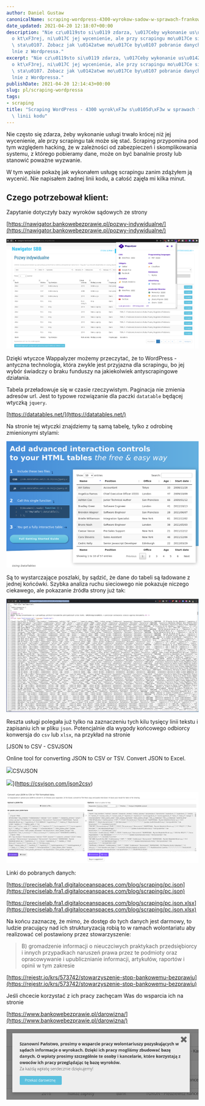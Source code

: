 ```yaml
---
author: Daniel Gustaw
canonicalName: scraping-wordpress-4300-wyrokow-sadow-w-sprawach-frankowych-bez-linii-kodu
date_updated: 2021-04-20 12:18:07+00:00
description: "Nie cz\u0119sto si\u0119 zdarza, \u017Ceby wykonanie us\u0142ugi trwa\u0142\
  o kt\xF3rej, ni\u017C jej wycenienie, ale przy scrapingu mo\u017Ce si\u0119 tak\
  \ sta\u0107. Zobacz jak \u0142atwe mo\u017Ce by\u0107 pobranie danych, szczeg\xF3\
  lnie z Wordpressa."
excerpt: "Nie cz\u0119sto si\u0119 zdarza, \u017Ceby wykonanie us\u0142ugi trwa\u0142\
  o kt\xF3rej, ni\u017C jej wycenienie, ale przy scrapingu mo\u017Ce si\u0119 tak\
  \ sta\u0107. Zobacz jak \u0142atwe mo\u017Ce by\u0107 pobranie danych, szczeg\xF3\
  lnie z Wordpressa."
publishDate: 2021-04-20 12:14:43+00:00
slug: pl/scraping-wordpressa
tags:
- scraping
title: "Scraping WordPress - 4300 wyrok\xF3w s\u0105d\xF3w w sprawach frankowych bez\
  \ linii kodu"
---
```



Nie często się zdarza, żeby wykonanie usługi trwało krócej niż jej wycenienie, ale przy scrapingu tak może się stać. Scraping przypomina pod tym względem hacking, że w zależności od zabezpieczeń i skomplikowania systemu, z którego pobieramy dane, może on być banalnie prosty lub stanowić poważne wyzwanie.

W tym wpisie pokażę jak wykonałem usługę scrapingu zanim zdążyłem ją wycenić. Nie napisałem żadnej linii kodu, a całość zajęła mi kilka minut.

## Czego potrzebował klient:

Zapytanie dotyczyły bazy wyroków sądowych ze strony

[https://nawigator.bankowebezprawie.pl/pozwy-indywidualne/](https://nawigator.bankowebezprawie.pl/pozwy-indywidualne/)

![](../../../assets/2021-04-16/Screenshot-from-2021-04-20-13-51-47.png)

Dzięki wtyczce Wappalyzer możemy przeczytać, że to WordPress - antyczna technologia, która zwykle jest przyjazna dla scrapingu, bo jej wybór świadczy o braku funduszy na jakiekolwiek antyscrapingowe działania.

Tabela przeładowuje się w czasie rzeczywistym. Paginacja nie zmienia adresów url. Jest to typowe rozwiązanie dla paczki `datatable` będącej wtyczką `jquery`.

[https://datatables.net/](https://datatables.net/)

Na stronie tej wtyczki znajdziemy tą samą tabelę, tylko z odrobinę zmienionymi stylami:

![](../../../assets/2021-04-16/Screenshot-from-2021-04-20-13-55-32.png)

Są to wystarczające poszlaki, by sądzić, że dane do tabeli są ładowane z jednej końcówki. Szybka analiza ruchu sieciowego nie pokazuje niczego ciekawego, ale pokazanie źródła strony już tak:

![](../../../assets/2021-04-16/Screenshot-from-2021-04-20-13-57-19.png)

Reszta usługi polegała już tylko na zaznaczeniu tych kilu tysięcy linii tekstu i zapisaniu ich w pliku `json`. Potencjalnie dla wygody końcowego odbiorcy konwersja do `csv` lub `xlsx`, na przykład na stronie

[JSON to CSV - CSVJSON

Online tool for converting JSON to CSV or TSV. Convert JSON to Excel.

![](https://csvjson.com/img/favicon.ico)CSVJSON

![](https://csvjson.com/img/logo-sponsor-flatfile.svg)](https://csvjson.com/json2csv)

![](../../../assets/2021-04-16/Screenshot-from-2021-04-20-14-01-40.png)

Linki do pobranych danych:

[https://preciselab.fra1.digitaloceanspaces.com/blog/scraping/pc.json](https://preciselab.fra1.digitaloceanspaces.com/blog/scraping/pc.json)

[https://preciselab.fra1.digitaloceanspaces.com/blog/scraping/pc.json.xlsx](https://preciselab.fra1.digitaloceanspaces.com/blog/scraping/pc.json.xlsx)

Na końcu zaznaczę, że mimo, że dostęp do tych danych jest darmowy, to ludzie pracujący nad ich strukturyzacją robią to w ramach wolontariatu aby realizować cel postawiony przez stowarzyszenie:

> B) gromadzenie informacji o nieuczciwych praktykach przedsiębiorcy i innych przypadkach naruszeń prawa przez te podmioty oraz opracowywanie i upublicznianie informacji, artykułów, raportów i opinii w tym zakresie

[https://rejestr.io/krs/573742/stowarzyszenie-stop-bankowemu-bezprawiu](https://rejestr.io/krs/573742/stowarzyszenie-stop-bankowemu-bezprawiu)

Jeśli chcecie korzystać z ich pracy zachęcam Was do wsparcia ich na stronie

[https://www.bankowebezprawie.pl/darowizna/](https://www.bankowebezprawie.pl/darowizna/)

![](../../../assets/2021-04-16/Screenshot-from-2021-04-20-13-43-17.png)
